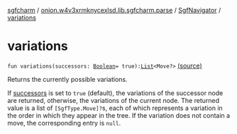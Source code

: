 [sgfcharm](../../index.md) / [onion.w4v3xrmknycexlsd.lib.sgfcharm.parse](../index.md) / [SgfNavigator](index.md) / [variations](./variations.md)

# variations

`fun variations(successors: `[`Boolean`](https://kotlinlang.org/api/latest/jvm/stdlib/kotlin/-boolean/index.html)` = true): `[`List`](https://kotlinlang.org/api/latest/jvm/stdlib/kotlin.collections/-list/index.html)`<Move?>` [(source)](https://github.com/w4v3/sgfcharm/tree/master/sgfcharm/src/main/java/onion/w4v3xrmknycexlsd/lib/sgfcharm/parse/SgfNavigator.kt#L181)

Returns the currently possible variations.

If [successors](variations.md#onion.w4v3xrmknycexlsd.lib.sgfcharm.parse.SgfNavigator$variations(kotlin.Boolean)/successors) is set to `true` (default), the variations of the successor node are returned,
otherwise, the variations of the current node. The returned value is a list of
`[SgfType.Move]?`s, each of which represents a variation in the order in which
they appear in the tree. If the variation does not contain a move, the corresponding entry is `null`.

